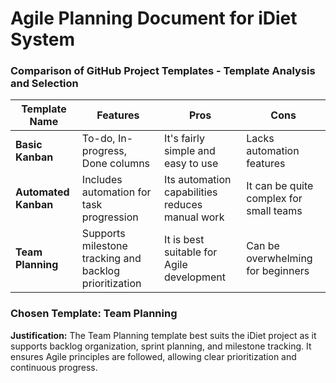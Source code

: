 
# Agile Planning Document for iDiet System


### Comparison of GitHub Project Templates - Template Analysis and Selection

| Template Name          | Features | Pros | Cons |
|------------------------|----------|------|------|
| **Basic Kanban**       | To-do, In-progress, Done columns | It's fairly simple and easy to use | Lacks automation features |
| **Automated Kanban**   | Includes automation for task progression | Its automation capabilities reduces manual work | It can be quite complex for small teams |
| **Team Planning**      | Supports milestone tracking and backlog prioritization | It is best suitable for Agile development | Can be overwhelming for beginners |

### Chosen Template: **Team Planning**
**Justification:** The Team Planning template best suits the iDiet project as it supports backlog organization, sprint planning, and milestone tracking. 
It ensures Agile principles are followed, allowing clear prioritization and continuous progress.
